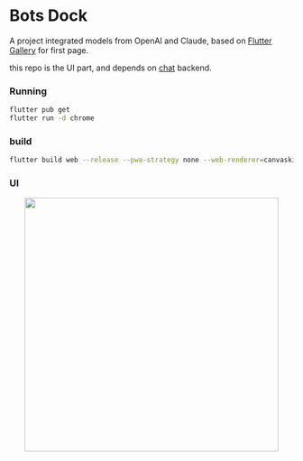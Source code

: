 # Bots Dock

A project integrated models from OpenAI and Claude, based on [Flutter Gallery](https://github.com/flutter/gallery) for first page.

this repo is the UI part, and depends on [chat](https://github.com/bourne015/chat) backend.


### Running


```bash
flutter pub get
flutter run -d chrome
```

### build
```bash
flutter build web --release --pwa-strategy none --web-renderer=canvaskit
```
### UI
<p align="center">
 <img width="450" src="https://github.com/user-attachments/assets/fa372115-f603-4983-a630-35467588aaae">
</p>
